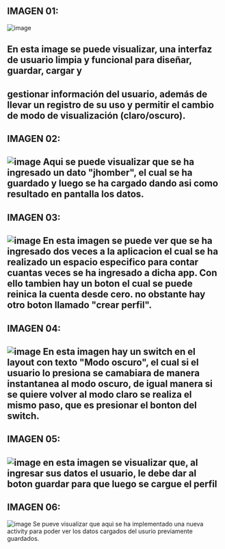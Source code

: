 ## IMAGEN 01:
![image](https://github.com/user-attachments/assets/3a5eca25-b4b8-4cb2-a01d-4aecb8361793)
## En esta image se puede visualizar, una interfaz de usuario limpia y funcional para diseñar, guardar, cargar y 
gestionar información del usuario, además de llevar un registro de su uso y permitir el cambio de modo de 
visualización (claro/oscuro).
---
## IMAGEN 02:
![image](https://github.com/user-attachments/assets/e246c0da-52e7-4757-a069-c62dad4fece4)
Aqui se  puede visualizar que se  ha ingresado un dato "jhomber", el cual se ha guardado y luego se ha cargado
dando asi como resultado en pantalla los datos.
---
## IMAGEN 03:
![image](https://github.com/user-attachments/assets/9d1c5bbc-bd5d-43c1-9744-96a823ed36ab)
En esta imagen se puede ver  que se ha  ingresado dos veces a la aplicacion el cual se ha realizado un espacio especifico para contar  
cuantas veces se ha ingresado a dicha app. Con ello tambien hay un boton el cual se  puede reinica la cuenta desde cero.
no obstante hay otro boton llamado "crear perfil".
---
## IMAGEN 04:
![image](https://github.com/user-attachments/assets/d015f8ac-f99a-42fc-bcbd-b08e716ea244)
En esta imagen hay un switch en el layout con texto "Modo oscuro", el cual si el usuario lo presiona se camabiara
de manera  instantanea al modo oscuro, de  igual manera si se  quiere volver al modo claro se realiza  el mismo paso, que es  presionar  el bonton 
del switch.
---
## IMAGEN 05:
![image](https://github.com/user-attachments/assets/191c76a2-5328-437f-a71f-4265422946c3)
en esta imagen se  visualizar  que, al ingresar sus datos el usuario, le debe dar al boton guardar  para que  luego se cargue el perfil
---
## IMAGEN 06:
![image](https://github.com/user-attachments/assets/0b251200-2484-4d4c-966e-d76a48c19cf1)
Se pueve  visualizar que aqui se ha  implementado una  nueva activity para  poder  ver los datos  cargados del usurio previamente guardados.

